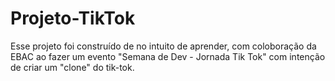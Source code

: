 # Projeto-TikTok
Esse projeto foi construído de no intuito de aprender, com coloboração da EBAC ao fazer um evento "Semana de Dev - Jornada Tik Tok" com intenção de criar um "clone" do tik-tok.
